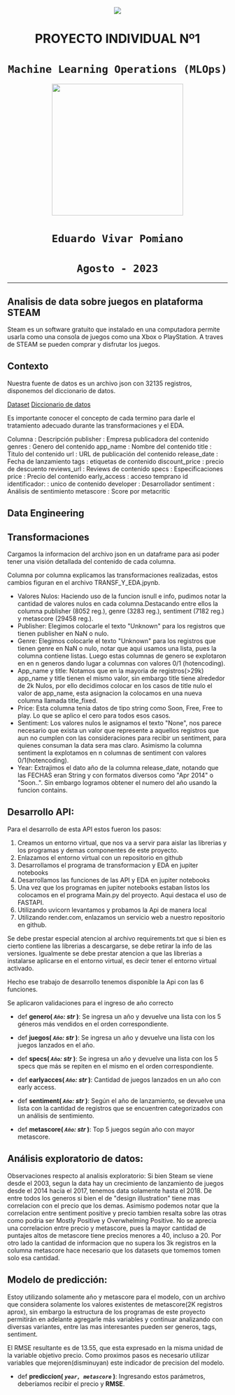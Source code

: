 <p align=center><img src=https://d31uz8lwfmyn8g.cloudfront.net/Assets/logo-henry-white-lg.png><p>

# <h1 align=center> **PROYECTO INDIVIDUAL Nº1** </h1>

# <h1 align=center>**`Machine Learning Operations (MLOps)`**</h1>

<p align="center">
<img src="https://user-images.githubusercontent.com/67664604/217914153-1eb00e25-ac08-4dfa-aaf8-53c09038f082.png"  height=300>
</p>

# <h1 align=center>**`Eduardo Vivar Pomiano`**</h1>
# <h1 align=center>**`Agosto - 2023`**</h1>
<hr>  

## **Analisis de data sobre juegos en plataforma STEAM**

Steam es un software gratuito que instalado en una computadora permite usarla como una consola de juegos como una Xbox o PlayStation. A traves de STEAM se pueden comprar y disfrutar los juegos.


## Contexto

Nuestra fuente de datos es un archivo json con 32135 registros, disponemos del diccionario de datos. 

[Dataset](https://drive.google.com/drive/folders/1HqBG2-sUkz_R3h1dZU5F2uAzpRn7BSpj?usp=drive_link)
[Diccionario de datos](https://docs.google.com/spreadsheets/d/1-t9HLzLHIGXvliq56UE_gMaWBVTPfrlTf2D9uAtLGrk/edit?usp=drive_link)

Es importante conocer el concepto de cada termino para darle el tratamiento adecuado durante las transformaciones y el EDA.

Columna	    : Descripción
publisher	: Empresa publicadora del contenido
genres	: Genero del contenido
app_name	: Nombre del contenido
title	: Titulo del contenido
url	: URL de publicación del contenido
release_date : Fecha de lanzamiento
tags	: etiquetas de contenido
discount_price  : precio de descuento
reviews_url	: Reviews de contenido
specs	: Especificaciones
price	: Precio del contenido
early_access	: acceso temprano
id	identificador:  : unico de contenido
developer	: Desarrollador
sentiment	: Análisis de sentimiento
metascore	: Score por metacritic


## Data Engineering 
## Transformaciones

Cargamos la informacion del archivo json en un dataframe para asi poder tener una visión detallada del contenido de cada columna.

Columna por columna explicamos las transformaciones realizadas, estos cambios figuran en el archivo TRANSF_Y_EDA.jpynb.

+ Valores Nulos: Haciendo uso de la funcion isnull e info, pudimos notar la cantidad de valores nulos en cada columna.Destacando entre ellos la columna publisher (8052 reg.), genre (3283 reg.), sentiment (7182 reg.) y metascore (29458 reg.).
+ Publisher: Elegimos colocarle el texto "Unknown" para los registros que tienen publisher en NaN o nulo.
+ Genre: Elegimos colocarle el texto "Unknown" para los registros que tienen genre en NaN o nulo, notar que aqui usamos una lista, pues la columna contiene listas. Luego estas columnas de genero se explotaron en en n generos dando lugar a columnas con valores 0/1 (hotencoding). 
+ App_name y title: Notamos que en la mayoria de registros(>29k) app_name y title tienen el mismo valor, sin embargo title tiene alrededor de 2k Nulos, por ello decidimos colocar en los casos de title nulo el valor de app_name, esta asignacion la colocamos en una nueva columna llamada title_fixed.
+ Price: Esta columna tenia datos de tipo string como Soon, Free, Free to play. Lo que se aplico el cero para todos esos casos.
+ Sentiment: Los valores nulos le asignamos el texto "None", nos parece necesario que exista un valor que represente a aquellos registros que aun no cumplen con las consideraciones para recibir un sentiment, para quienes consuman la data sera mas claro. Asimismo la columna sentiment la explotamos en n columnas de sentiment con valores 0/1(hotencoding).
+ Year: Extrajimos el dato año de la columna release_date, notando que las FECHAS eran String y con formatos diversos como "Apr 2014" o "Soon..". Sin embargo logramos obtener el numero del año usando la funcion contains.

## Desarrollo API:

Para el desarrollo de esta API estos fueron los pasos:

1. Creamos un entorno virtual, que nos va a servir para aislar las librerias y los programas y demas componentes de este proyecto.
2. Enlazamos el entorno virtual con un repositorio en github
3. Desarrollamos el programa de transformacion y EDA en jupiter notebooks
4. Desarrollamos las funciones de las API y EDA en jupiter notebooks
5. Una vez que los programas en jupiter notebooks estaban listos los colocamos en el programa Main.py del proyecto. Aqui destaca el uso de FASTAPI.
6. Utilizando uvicorn levantamos y probamos la Api de manera local
7. Utilizando render.com, enlazamos un servicio web a nuestro repositorio en github.

Se debe prestar especial atencion al archivo requirements.txt que si bien es cierto contiene las librerias a descargarse, se debe retirar la info de las versiones.
Igualmente se debe prestar atencion a que las librerias a instalarse aplicarse en el entorno virtual, es decir tener el entorno virtual activado.

Hecho ese trabajo de desarrollo tenemos disponible la Api con las 6 funciones.

Se aplicaron validaciones para el ingreso de año correcto

+ def **genero( *`Año`: str* )**:
    Se ingresa un año y devuelve una lista con los 5 géneros más vendidos en el orden correspondiente.

+ def **juegos( *`Año`: str* )**:
    Se ingresa un año y devuelve una lista con los juegos lanzados en el año.

+ def **specs( *`Año`: str* )**:
    Se ingresa un año y devuelve una lista con los 5 specs que más se repiten en el mismo en el orden correspondiente. 

+ def **earlyacces( *`Año`: str* )**:
    Cantidad de juegos lanzados en un año con early access.

+ def **sentiment( *`Año`: str* )**:
    Según el año de lanzamiento, se devuelve una lista con la cantidad de registros que se encuentren categorizados con un análisis de sentimiento. 

+ def **metascore( *`Año`: str* )**:
    Top 5 juegos según año con mayor metascore.



## Análisis exploratorio de datos:

Observaciones respecto al analisis exploratorio:
Si bien Steam se viene desde el 2003, segun la data hay un crecimiento de lanzamiento de juegos desde el 2014 hacia el 2017, tenemos data solamente hasta el 2018.
De entre todos los generos si bien el de "design illustration" tiene mas correlacion con el precio que los demas.
Asimismo podemos notar que la correlacion entre sentiment positive y precio tambien resalta sobre las otras como podria ser Mostly Positive y Overwhelming Positive.
No se aprecia una correlacion entre precio y metascore, pues la mayor cantidad de puntajes altos de metascore tiene precios menores a 40, incluso a 20. Por otro lado la cantidad de informacion que no supera los 3k registros en la columna metascore hace necesario que los datasets que tomemos tomen solo esa cantidad.  

## Modelo de predicción:

Estoy utilizando solamente año y metascore para el modelo, con un archivo que considera solamente los valores existentes de metascore(2K registros aprox), sin embargo la estructura de los programas de este proyecto permitirán en adelante agregarle más variables y continuar analizando con diversas variantes, entre las mas interesantes pueden ser generos, tags, sentiment.

El RMSE resultante es de 13.55, que esta expresado en la misma unidad de la variable objetivo precio. Como proximos pasos es necesario utilizar variables que mejoren(disminuyan) este indicador de precision del modelo.


+ def **prediccion( *`year, metascore`* )**:
    Ingresando estos parámetros, deberíamos recibir el precio y **RMSE**.
